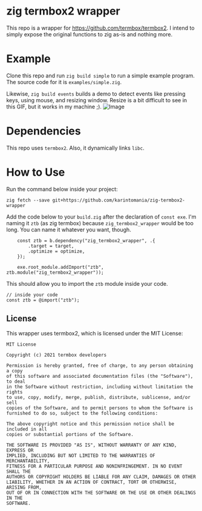 # zig termbox2 wrapper

This repo is a wrapper for https://github.com/termbox/termbox2.
I intend to simply expose the original functions to zig as-is and nothing more.

# Example

Clone this repo and run `zig build simple` to run a simple example program.
The source code for it is `examples/simple.zig`.

Likewise, `zig build events` builds a demo to detect events like pressing keys, using mouse, and resizing window. Resize is a bit difficult to see in this GIF, but it works in my machine ;).
![Image](https://github.com/user-attachments/assets/f57691a3-ba23-48d7-b63a-b0b41e9bdf0d)

# Dependencies

This repo uses `termbox2`. Also, it dynamically links `libc`.

# How to Use

Run the command below inside your project:
```
zig fetch --save git+https://github.com/karintomania/zig-termbox2-wrapper
```

Add the code below to your `build.zig` after the declaration of `const exe`.
I'm naming it `ztb` (as zig termbox) because `zig_termbox2_wrapper` would be too long. You can name it whatever you want, though.
```
    const ztb = b.dependency("zig_termbox2_wrapper", .{
        .target = target,
        .optimize = optimize,
    });

    exe.root_module.addImport("ztb", ztb.module("zig_termbox2_wrapper"));
```

This should allow you to import the `ztb` module inside your code.
```
// inside your code
const ztb = @import("ztb");
```

## License

This wrapper uses termbox2, which is licensed under the MIT License:

```
MIT License

Copyright (c) 2021 termbox developers

Permission is hereby granted, free of charge, to any person obtaining a copy
of this software and associated documentation files (the "Software"), to deal
in the Software without restriction, including without limitation the rights
to use, copy, modify, merge, publish, distribute, sublicense, and/or sell
copies of the Software, and to permit persons to whom the Software is
furnished to do so, subject to the following conditions:

The above copyright notice and this permission notice shall be included in all
copies or substantial portions of the Software.

THE SOFTWARE IS PROVIDED "AS IS", WITHOUT WARRANTY OF ANY KIND, EXPRESS OR
IMPLIED, INCLUDING BUT NOT LIMITED TO THE WARRANTIES OF MERCHANTABILITY,
FITNESS FOR A PARTICULAR PURPOSE AND NONINFRINGEMENT. IN NO EVENT SHALL THE
AUTHORS OR COPYRIGHT HOLDERS BE LIABLE FOR ANY CLAIM, DAMAGES OR OTHER
LIABILITY, WHETHER IN AN ACTION OF CONTRACT, TORT OR OTHERWISE, ARISING FROM,
OUT OF OR IN CONNECTION WITH THE SOFTWARE OR THE USE OR OTHER DEALINGS IN THE
SOFTWARE.
```
